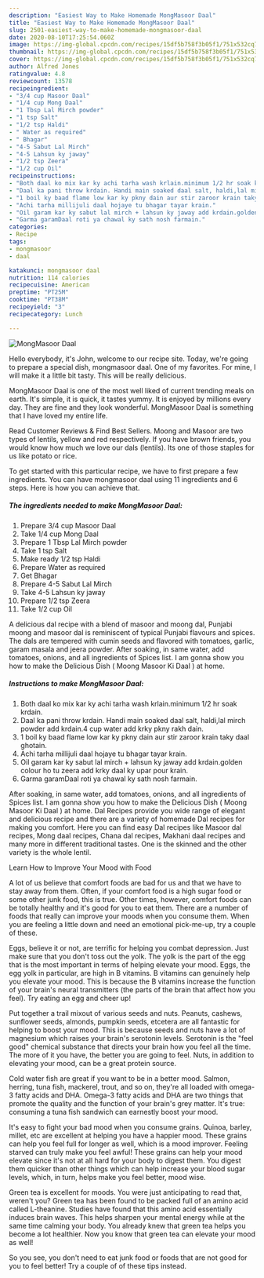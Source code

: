 ```yaml
---
description: "Easiest Way to Make Homemade MongMasoor Daal"
title: "Easiest Way to Make Homemade MongMasoor Daal"
slug: 2501-easiest-way-to-make-homemade-mongmasoor-daal
date: 2020-08-10T17:25:54.060Z
image: https://img-global.cpcdn.com/recipes/15df5b758f3b05f1/751x532cq70/mongmasoor-daal-recipe-main-photo.jpg
thumbnail: https://img-global.cpcdn.com/recipes/15df5b758f3b05f1/751x532cq70/mongmasoor-daal-recipe-main-photo.jpg
cover: https://img-global.cpcdn.com/recipes/15df5b758f3b05f1/751x532cq70/mongmasoor-daal-recipe-main-photo.jpg
author: Alfred Jones
ratingvalue: 4.8
reviewcount: 13578
recipeingredient:
- "3/4 cup Masoor Daal"
- "1/4 cup Mong Daal"
- "1 Tbsp Lal Mirch powder"
- "1 tsp Salt"
- "1/2 tsp Haldi"
- " Water as required"
- " Bhagar"
- "4-5 Sabut Lal Mirch"
- "4-5 Lahsun ky jaway"
- "1/2 tsp Zeera"
- "1/2 cup Oil"
recipeinstructions:
- "Both daal ko mix kar ky achi tarha wash krlain.minimum 1/2 hr soak krdain."
- "Daal ka pani throw krdain. Handi main soaked daal salt, haldi,lal mirch powder add krdain.4 cup water add krky pkny rakh dain."
- "1 boil ky baad flame low kar ky pkny dain aur stir zaroor krain taky daal ghotain."
- "Achi tarha millijuli daal hojaye tu bhagar tayar krain."
- "Oil garam kar ky sabut lal mirch + lahsun ky jaway add krdain.golden colour ho tu zeera add krky daal ky upar pour krain."
- "Garma garamDaal roti ya chawal ky sath nosh farmain."
categories:
- Recipe
tags:
- mongmasoor
- daal

katakunci: mongmasoor daal 
nutrition: 114 calories
recipecuisine: American
preptime: "PT25M"
cooktime: "PT38M"
recipeyield: "3"
recipecategory: Lunch

---
```



![MongMasoor Daal](https://img-global.cpcdn.com/recipes/15df5b758f3b05f1/751x532cq70/mongmasoor-daal-recipe-main-photo.jpg)

Hello everybody, it's John, welcome to our recipe site. Today, we're going to prepare a special dish, mongmasoor daal. One of my favorites. For mine, I will make it a little bit tasty. This will be really delicious.

MongMasoor Daal is one of the most well liked of current trending meals on earth. It's simple, it is quick, it tastes yummy. It is enjoyed by millions every day. They are fine and they look wonderful. MongMasoor Daal is something that I have loved my entire life.

Read Customer Reviews &amp; Find Best Sellers. Moong and Masoor are two types of lentils, yellow and red respectively. If you have brown friends, you would know how much we love our dals (lentils). Its one of those staples for us like potato or rice.


To get started with this particular recipe, we have to first prepare a few ingredients. You can have mongmasoor daal using 11 ingredients and 6 steps. Here is how you can achieve that.

<!--inarticleads1-->

##### The ingredients needed to make MongMasoor Daal:

1. Prepare 3/4 cup Masoor Daal
1. Take 1/4 cup Mong Daal
1. Prepare 1 Tbsp Lal Mirch powder
1. Take 1 tsp Salt
1. Make ready 1/2 tsp Haldi
1. Prepare  Water as required
1. Get  Bhagar
1. Prepare 4-5 Sabut Lal Mirch
1. Take 4-5 Lahsun ky jaway
1. Prepare 1/2 tsp Zeera
1. Take 1/2 cup Oil


A delicious dal recipe with a blend of masoor and moong dal, Punjabi moong and masoor dal is reminiscent of typical Punjabi flavours and spices. The dals are tempered with cumin seeds and flavored with tomatoes, garlic, garam masala and jeera powder. After soaking, in same water, add tomatoes, onions, and all ingredients of Spices list. I am gonna show you how to make the Delicious Dish ( Moong Masoor Ki Daal ) at home. 

<!--inarticleads2-->

##### Instructions to make MongMasoor Daal:

1. Both daal ko mix kar ky achi tarha wash krlain.minimum 1/2 hr soak krdain.
1. Daal ka pani throw krdain. Handi main soaked daal salt, haldi,lal mirch powder add krdain.4 cup water add krky pkny rakh dain.
1. 1 boil ky baad flame low kar ky pkny dain aur stir zaroor krain taky daal ghotain.
1. Achi tarha millijuli daal hojaye tu bhagar tayar krain.
1. Oil garam kar ky sabut lal mirch + lahsun ky jaway add krdain.golden colour ho tu zeera add krky daal ky upar pour krain.
1. Garma garamDaal roti ya chawal ky sath nosh farmain.


After soaking, in same water, add tomatoes, onions, and all ingredients of Spices list. I am gonna show you how to make the Delicious Dish ( Moong Masoor Ki Daal ) at home. Dal Recipes provide you wide range of elegant and delicious recipe and there are a variety of homemade Dal recipes for making you comfort. Here you can find easy Dal recipes like Masoor dal recipes, Mong daal recipes, Chana dal recipes, Makhani daal recipes and many more in different traditional tastes. One is the skinned and the other variety is the whole lentil. 

Learn How to Improve Your Mood with Food


A lot of us believe that comfort foods are bad for us and that we have to stay away from them. Often, if your comfort food is a high sugar food or some other junk food, this is true. Other times, however, comfort foods can be totally healthy and it's good for you to eat them. There are a number of foods that really can improve your moods when you consume them. When you are feeling a little down and need an emotional pick-me-up, try a couple of these.

Eggs, believe it or not, are terrific for helping you combat depression. Just make sure that you don't toss out the yolk. The yolk is the part of the egg that is the most important in terms of helping elevate your mood. Eggs, the egg yolk in particular, are high in B vitamins. B vitamins can genuinely help you elevate your mood. This is because the B vitamins increase the function of your brain's neural transmitters (the parts of the brain that affect how you feel). Try eating an egg and cheer up!

Put together a trail mixout of various seeds and nuts. Peanuts, cashews, sunflower seeds, almonds, pumpkin seeds, etcetera are all fantastic for helping to boost your mood. This is because seeds and nuts have a lot of magnesium which raises your brain's serotonin levels. Serotonin is the "feel good" chemical substance that directs your brain how you feel all the time. The more of it you have, the better you are going to feel. Nuts, in addition to elevating your mood, can be a great protein source.

Cold water fish are great if you want to be in a better mood. Salmon, herring, tuna fish, mackerel, trout, and so on, they're all loaded with omega-3 fatty acids and DHA. Omega-3 fatty acids and DHA are two things that promote the quality and the function of your brain's grey matter. It's true: consuming a tuna fish sandwich can earnestly boost your mood. 

It's easy to fight your bad mood when you consume grains. Quinoa, barley, millet, etc are excellent at helping you have a happier mood. These grains can help you feel full for longer as well, which is a mood improver. Feeling starved can truly make you feel awful! These grains can help your mood elevate since it's not at all hard for your body to digest them. You digest them quicker than other things which can help increase your blood sugar levels, which, in turn, helps make you feel better, mood wise.

Green tea is excellent for moods. You were just anticipating to read that, weren't you? Green tea has been found to be packed full of an amino acid called L-theanine. Studies have found that this amino acid essentially induces brain waves. This helps sharpen your mental energy while at the same time calming your body. You already knew that green tea helps you become a lot healthier. Now you know that green tea can elevate your mood as well!

So you see, you don't need to eat junk food or foods that are not good for you to feel better! Try  a  couple of  of  these  tips  instead.

